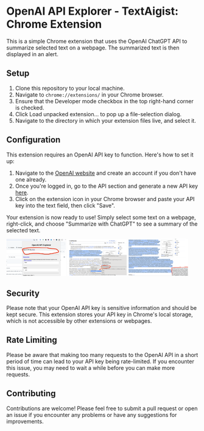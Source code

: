 # OpenAI API Explorer - TextAigist: Chrome Extension

This is a simple Chrome extension that uses the OpenAI ChatGPT API to summarize selected text on a webpage. The summarized text is then displayed in an alert.

## Setup

1. Clone this repository to your local machine.
2. Navigate to `chrome://extensions/` in your Chrome browser.
3. Ensure that the Developer mode checkbox in the top right-hand corner is checked.
4. Click Load unpacked extension… to pop up a file-selection dialog.
5. Navigate to the directory in which your extension files live, and select it.

## Configuration

This extension requires an OpenAI API key to function. Here's how to set it up:

1. Navigate to the [OpenAI website](https://www.openai.com/) and create an account if you don't have one already.
2. Once you're logged in, go to the API section and generate a new API key [here](https://platform.openai.com/account/api-keys).
3. Click on the extension icon in your Chrome browser and paste your API key into the text field, then click "Save".

Your extension is now ready to use! Simply select some text on a webpage, right-click, and choose "Summarize with ChatGPT" to see a summary of the selected text.

<div>
<img src="./screenshots/step1.png" width="31%" alt="Paste API key in browser popup">
<img src="./screenshots/step2.png" width="31%" alt="Select text and choose OpenAI API Explorer - TextAigist">
<img src="./screenshots/step3.png" width="31%" alt="Wait couple of seconds and see summary in popup">
</div>

## Security

Please note that your OpenAI API key is sensitive information and should be kept secure. This extension stores your API key in Chrome's local storage, which is not accessible by other extensions or webpages. 

## Rate Limiting

Please be aware that making too many requests to the OpenAI API in a short period of time can lead to your API key being rate-limited. If you encounter this issue, you may need to wait a while before you can make more requests.

## Contributing

Contributions are welcome! Please feel free to submit a pull request or open an issue if you encounter any problems or have any suggestions for improvements.
